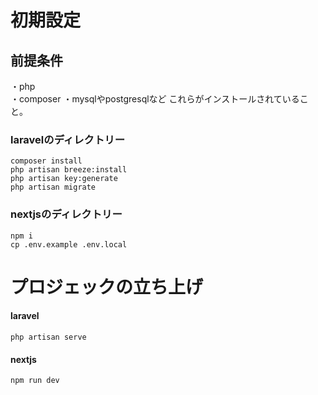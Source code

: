 # 初期設定

## 前提条件
・php  
・composer 
・mysqlやpostgresqlなど
これらがインストールされていること。

### laravelのディレクトリー

    composer install
    php artisan breeze:install 
    php artisan key:generate
    php artisan migrate

### nextjsのディレクトリー

    npm i
    cp .env.example .env.local


# プロジェックの立ち上げ

#### laravel

    php artisan serve


#### nextjs

    npm run dev
